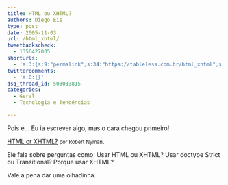 ```yaml
---
title: HTML ou XHTML?
authors: Diego Eis
type: post
date: 2005-11-03
url: /html_xhtml/
tweetbackscheck:
  - 1356427005
shorturls:
  - 'a:3:{s:9:"permalink";s:34:"https://tableless.com.br/html_xhtml";s:7:"tinyurl";s:26:"https://tinyurl.com/3m5lj34";s:4:"isgd";s:19:"https://is.gd/GtDGfx";}'
twittercomments:
  - 'a:0:{}'
dsq_thread_id: 503033815
categories:
  - Geral
  - Tecnologia e Tendências

---
```

Pois é&#8230; Eu ia escrever algo, mas o cara chegou primeiro!
  
[HTML or XHTML?][1] <small>por Robert Nyman</small>. 

Ele fala sobre perguntas como: Usar HTML ou XHTML? Usar doctype Strict ou Transitional? Porque usar XHTML? 
  
Vale a pena dar uma olhadinha.

 [1]: https://www.robertnyman.com/2005/11/02/html-or-xhtml/